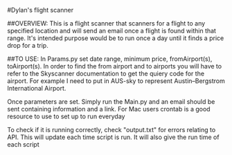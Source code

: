 #Dylan's flight scanner

##OVERVIEW:
This is a flight scanner that scanners for a flight to any specified location and will send an email once a flight is
found within that range. It's intended purpose would be to run once a day until it finds a price drop for a trip.

##TO USE:
In Params.py set date range, minimum price, fromAirport(s), toAirport(s). In order to find the from airport and to airports
you will have to refer to the Skyscanner documentation to get the quiery code for the airport. For example I need to put in AUS-sky
to represent Austin–Bergstrom International Airport.

Once parameters are set. Simply run the Main.py and an email should be sent containing information and a link. For Mac users crontab is a good resource to
use to set up to run everyday

To check if it is running correctly, check "output.txt" for errors relating to API. This will update each time script is run.
It will also give the run time of each script
